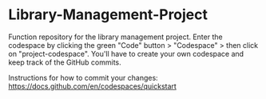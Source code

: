 # Library-Management-Project
Function repository for the library management project. Enter the codespace by clicking the green "Code" button > "Codespace" > then click on "project-codespace". You'll have to create your own codespace and keep track of the GitHub commits.

Instructions for how to commit your changes: https://docs.github.com/en/codespaces/quickstart
